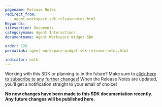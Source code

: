 ```yaml
---
pagename: Release Notes
redirect_from:
  - agent-workspace-sdk-releasenotes.html
Keywords:
sitesection: Documents
categoryname: Agent Interactions
documentname: Agent Workspace Widget SDK

order: 120
permalink: agent-workspace-widget-sdk-release-notes.html

indicator: both
---
```


<div class="subscribe">Working with this SDK or planning to in the future? Make sure to <a href="https://visualping.io/?url=developers.liveperson.com/agent-workspace-sdk-releasenotes.html&mode=web&css=post-content" target="_blank">click here to subscribe to any further changes!</a> When the Release Notes are updated, you'll get a notification straight to your email of choice!</div>

**No new changes have been made to this SDK documentation recently. Any future changes will be published here.**
